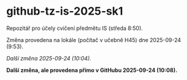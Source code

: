 # github-tz-is-2025-sk1
Repozitář pro účely cvičení předmětu IS (středa 8:50).

Změna provedena na lokále (počítač v učebně H45) dne 2025-09-24 (9:53).

_Další změna 2025-09-24 (10:04)._

**Další změna, ale provedena přímo v GitHubu 2025-09-24 (10:08).**
